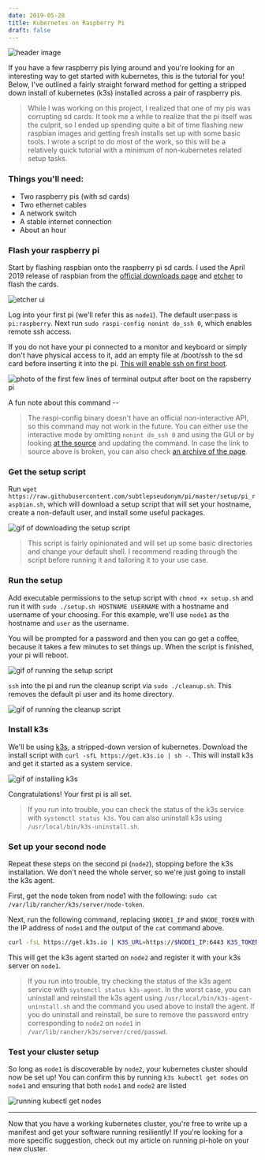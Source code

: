 ```yaml
---
date: 2019-05-28
title: Kubernetes on Raspberry Pi
draft: false
---
```


![header image](containers.jfif)

If you have a few raspberry pis lying around and you're looking for an interesting way to get started with kubernetes, this is the tutorial for you! Below, I've outlined a fairly straight forward method for getting a stripped down install of kubernetes (k3s) installed across a pair of raspberry pis.

> While I was working on this project, I realized that one of my pis was corrupting sd cards. It took me a while to realize that the pi itself was the culprit, so I ended up spending quite a bit of time flashing new raspbian images and getting fresh installs set up with some basic tools. I wrote a script to do most of the work, so this will be a relatively quick tutorial with a minimum of non-kubernetes related setup tasks.

### Things you'll need:
- Two raspberry pis (with sd cards)
- Two ethernet cables
- A network switch
- A stable internet connection
- About an hour

### Flash your raspberry pi
Start by flashing raspbian onto the raspberry pi sd cards. I used the April 2019 release of raspbian from the [official downloads page](https://www.raspberrypi.com/software/) and [etcher](https://www.balena.io/etcher) to flash the cards.

![etcher ui](etcher.webp)

Log into your first pi (we'll refer this as `node1`). The default user:pass is `pi:raspberry`. Next run `sudo raspi-config nonint do_ssh 0`, which enables remote ssh access.

If you do not have your pi connected to a monitor and keyboard or simply don't have physical access to it, add an empty file at /boot/ssh to the sd card before inserting it into the pi. [This will enable ssh on first boot](https://www.raspberrypi.com/news/a-security-update-for-raspbian-pixel/).

![photo of the first few lines of terminal output after boot on the rapsberry pi](pi-terminal.webp)

A fun note about this command --
> The raspi-config binary doesn't have an official non-interactive API, so this command may not work in the future. You can either use the interactive mode by omitting `nonint do_ssh 0` and using the GUI or by looking [at the source](https://github.com/raspberrypi-ui/rc_gui/blob/master/src/rc_gui.c) and updating the command. In case the link to source above is broken, you can also check [an archive of the page](https://web.archive.org/web/20200718051303/https://github.com/raspberrypi-ui/rc_gui/blob/master/src/rc_gui.c).

### Get the setup script
Run `wget https://raw.githubusercontent.com/subtlepseudonym/pi/master/setup/pi_raspbian.sh`, which will download a setup script that will set your hostname, create a non-default user, and install some useful packages.

![gif of downloading the setup script](download-script.gif)

> This script is fairly opinionated and will set up some basic directories and change your default shell. I recommend reading through the script before running it and tailoring it to your use case.

### Run the setup
Add executable permissions to the setup script with `chmod +x setup.sh` and run it with `sudo ./setup.sh HOSTNAME USERNAME` with a hostname and username of your choosing. For this example, we'll use `node1` as the hostname and `user` as the username.

You will be prompted for a password and then you can go get a coffee, because it takes a few minutes to set things up. When the script is finished, your pi will reboot.

![gif of running the setup script](run-setup.gif)

`ssh` into the pi and run the cleanup script via `sudo ./cleanup.sh`. This removes the default pi user and its home directory.

![gif of running the cleanup script](run-cleanup.gif)

### Install k3s
We'll be using [k3s](https://github.com/k3s-io/k3s), a stripped-down version of kubernetes. Download the install script with `curl -sfL https://get.k3s.io | sh -`. This will install k3s and get it started as a system service.

![gif of installing k3s](https://github.com/k3s-io/k3s)

Congratulations! Your first pi is all set.

> If you run into trouble, you can check the status of the k3s service with `systemctl status k3s`. You can also uninstall k3s using `/usr/local/bin/k3s-uninstall.sh`.

### Set up your second node
Repeat these steps on the second pi (`node2`), stopping before the k3s installation. We don't need the whole server, so we're just going to install the k3s agent.

First, get the node token from node1 with the following:
`sudo cat /var/lib/rancher/k3s/server/node-token`.

Next, run the following command, replacing `$NODE1_IP` and `$NODE_TOKEN` with the IP address of `node1` and the output of the `cat` command above.

```bash
curl -fsL https://get.k3s.io | K3S_URL=https://$NODE1_IP:6443 K3S_TOKEN=$NODE_TOKEN sh -
```

This will get the k3s agent started on `node2` and register it with your k3s server on `node1`.

> If you run into trouble, try checking the status of the k3s agent service with `systemctl status k3s-agent`. In the worst case, you can uninstall and reinstall the k3s agent using `/usr/local/bin/k3s-agent-uninstall.sh` and the command you used above to install the agent. If you do uninstall and reinstall, be sure to remove the password entry corresponding to `node2` on `node1` in `/var/lib/rancher/k3s/server/cred/passwd`.

### Test your cluster setup
So long as `node1` is discoverable by `node2`, your kubernetes cluster should now be set up! You can confirm this by running `k3s kubectl get nodes` on `node1` and ensuring that both `node1` and `node2` are listed

![running kubectl get nodes](get-nodes.gif)

---

Now that you have a working kubernetes cluster, you're free to write up a manifest and get your software running resiliently! If you're looking for a more specific suggestion, check out my article on running pi-hole on your new cluster.
